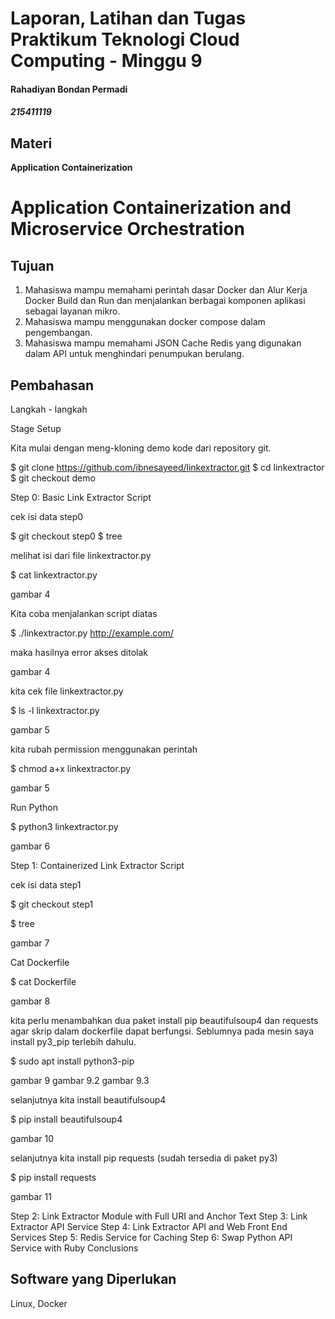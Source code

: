 # Laporan, Latihan dan Tugas Praktikum Teknologi Cloud Computing - Minggu 9 
#### Rahadiyan Bondan Permadi
##### 215411119


## Materi

**Application Containerization**
# Application Containerization and Microservice Orchestration

## Tujuan

1.  Mahasiswa mampu memahami perintah dasar Docker dan Alur Kerja Docker Build dan Run dan menjalankan berbagai komponen aplikasi sebagai layanan mikro.
2.  Mahasiswa mampu menggunakan docker compose dalam pengembangan.
3.  Mahasiswa mampu memahami JSON Cache Redis yang digunakan dalam API untuk menghindari penumpukan berulang.


## Pembahasan

Langkah - langkah 

Stage Setup

Kita mulai dengan meng-kloning demo kode dari repository git.

   $ git clone https://github.com/ibnesayeed/linkextractor.git
   $ cd linkextractor
   $ git checkout demo

Step 0: Basic Link Extractor Script

cek isi data step0

   $ git checkout step0
   $ tree

melihat isi dari file linkextractor.py

   $ cat linkextractor.py

gambar 4 

Kita coba menjalankan script diatas 

   $ ./linkextractor.py http://example.com/

maka hasilnya error akses ditolak 

gambar 4

kita cek file linkextractor.py

   $ ls -l linkextractor.py

gambar 5

kita rubah permission menggunakan perintah 

   $ chmod a+x linkextractor.py

gambar 5

Run Python

   $ python3 linkextractor.py

gambar 6

Step 1: Containerized Link Extractor Script

cek isi data step1

   $ git checkout step1

   $ tree

gambar 7

Cat Dockerfile

   $ cat Dockerfile

gambar 8

kita perlu menambahkan dua paket install pip beautifulsoup4 dan requests agar skrip dalam dockerfile dapat berfungsi. Seblumnya pada mesin saya install py3_pip terlebih dahulu.

   $ sudo apt install python3-pip

gambar 9
gambar 9.2
gambar 9.3

selanjutnya kita install beautifulsoup4

   $ pip install beautifulsoup4

gambar 10

selanjutnya kita install pip requests (sudah tersedia di paket py3)

   $ pip install requests

gambar 11





Step 2: Link Extractor Module with Full URI and Anchor Text
Step 3: Link Extractor API Service
Step 4: Link Extractor API and Web Front End Services
Step 5: Redis Service for Caching
Step 6: Swap Python API Service with Ruby
Conclusions

## Software yang Diperlukan

Linux, Docker

```

